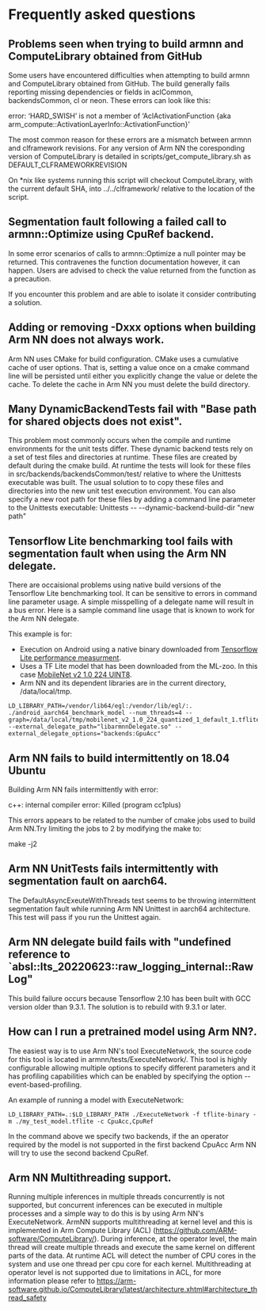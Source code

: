Frequently asked questions
==========================

Problems seen when trying to build armnn and ComputeLibrary obtained from GitHub
-----------------------------------------------------------------------------

Some users have encountered difficulties when attempting to build armnn and ComputeLibrary obtained from GitHub. The build generally fails reporting missing dependencies or fields in aclCommon, backendsCommon, cl or neon. These errors can look like this:

error: ‘HARD_SWISH’ is not a member of ‘AclActivationFunction {aka arm_compute::ActivationLayerInfo::ActivationFunction}’

The most common reason for these errors are a mismatch between armnn and clframework revisions. For any version of Arm NN the coresponding version of ComputeLibrary is detailed in scripts/get_compute_library.sh as DEFAULT_CLFRAMEWORKREVISION

On *nix like systems running this script will checkout ComputeLibrary, with the current default SHA, into ../../clframework/ relative to the location of the script.

Segmentation fault following a failed call to armnn::Optimize using CpuRef backend.
---------------------------------------------------------

In some error scenarios of calls to armnn::Optimize a null pointer may be returned. This contravenes the function documentation however, it can happen. Users are advised to check the value returned from the function as a precaution.

If you encounter this problem and are able to isolate it consider contributing a solution.

Adding or removing -Dxxx options when building Arm NN does not always work.
---------------------------------------------------------

Arm NN uses CMake for build configuration. CMake uses a cumulative cache of user options. That is, setting a value once on a cmake command line will be persisted until either you explicitly change the value or delete the cache. To delete the cache in Arm NN you must delete the build directory.

Many DynamicBackendTests fail with "Base path for shared objects does not exist".
---------------------------------------------------------
This problem most commonly occurs when the compile and runtime environments for the unit tests differ. These dynamic backend tests rely on a set of test files and directories at runtime. These files are created by default during the cmake build. At runtime the tests will look for these files in src/backends/backendsCommon/test/ relative to where the Unittests executable was built. The usual solution to to copy these files and directories into the new unit test execution environment. You can also specify a new root path for these files by adding a command line parameter to the Unittests executable: Unittests -- --dynamic-backend-build-dir "new path"


Tensorflow Lite benchmarking tool fails with segmentation fault when using the Arm NN delegate.
---------------------------------------------------------
There are occaisional problems using native build versions of the Tensorflow Lite benchmarking tool. It can be sensitive to errors in command line parameter usage. A simple misspelling of a delegate name will result in a bus error. Here is a sample command line usage that is known to work for the Arm NN delegate.

This example is for:

* Execution on Android using a native binary downloaded from [Tensorflow Lite performance measurment](https://www.tensorflow.org/lite/performance/measurement#native_benchmark_binary).
* Uses a TF Lite model that has been downloaded from the ML-zoo. In this case [MobileNet v2 1.0 224 UINT8](https://github.com/ARM-software/ML-zoo/tree/master/models/image_classification/mobilenet_v2_1.0_224/tflite_uint8).
* Arm NN and its dependent libraries are in the current directory, /data/local/tmp.

~~~
LD_LIBRARY_PATH=/vendor/lib64/egl:/vendor/lib/egl/:. ./android_aarch64_benchmark_model --num_threads=4 --graph=/data/local/tmp/mobilenet_v2_1.0_224_quantized_1_default_1.tflite --external_delegate_path="libarmnnDelegate.so" --external_delegate_options="backends:GpuAcc"
~~~

Arm NN fails to build intermittently on 18.04 Ubuntu
---------------------------------------------------------
Building Arm NN fails intermittently with error:

c++: internal compiler error: Killed (program cc1plus)

This errors appears to be related to the number of cmake jobs used to build Arm NN.Try limiting the jobs to 2 by modifying the make to:

make -j2

Arm NN UnitTests fails intermittently with segmentation fault on aarch64.
----------------------------------------------------------
The DefaultAsyncExeuteWithThreads test seems to be throwing intermittent segmentation fault while running Arm NN Unittest in aarch64 architecture. This test will pass if you run the Unittest again.

Arm NN delegate build fails with "undefined reference to `absl::lts_20220623::raw_logging_internal::RawLog"
----------------------------------------------------------
This build failure occurs because Tensorflow 2.10 has been built with GCC version older than 9.3.1. The solution is to rebuild with 9.3.1 or later.


How can I run a pretrained model using Arm NN?.
-----------------------------------------------
The easiest way is to use Arm NN's tool ExecuteNetwork, the source code for this tool is located in armnn/tests/ExecuteNetwork/. This tool is highly configurable allowing multiple options to specify different parameters and it has profiling capabilities which can be enabled by specifying the option --event-based-profiling.

An example of running a model with ExecuteNetwork:
~~~
LD_LIBRARY_PATH=.:$LD_LIBRARY_PATH ./ExecuteNetwork -f tflite-binary -m ./my_test_model.tflite -c CpuAcc,CpuRef
~~~
In the command above we specify two backends, if the an operator required by the model is not supported in the first backend CpuAcc Arm NN will try to use the second backend CpuRef.

Arm NN Multithreading support.
------------------------------
Running multiple inferences in multiple threads concurrently is not supported, but concurrent inferences can be executed in multiple processes and a simple way to do this is by using Arm NN's ExecuteNetwork.
ArmNN supports multithreading at kernel level and this is implemented in Arm Compute Library (ACL) (https://github.com/ARM-software/ComputeLibrary/).
During inference, at the operator level, the main thread will create multiple threads and execute the same kernel on different parts of the data. At runtime ACL will detect the number of CPU cores in the system and use one thread per cpu core for each kernel.
Multithreading at operator level is not supported due to limitations in ACL, for more information please refer to https://arm-software.github.io/ComputeLibrary/latest/architecture.xhtml#architecture_thread_safety
